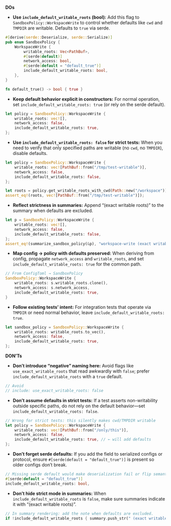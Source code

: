**DOs**
- **Use `include_default_writable_roots` (bool):** Add this flag to `SandboxPolicy::WorkspaceWrite` to control whether defaults like `cwd` and `TMPDIR` are writable. Defaults to `true` via serde.
```rust
#[derive(serde::Deserialize, serde::Serialize)]
pub enum SandboxPolicy {
    WorkspaceWrite {
        writable_roots: Vec<PathBuf>,
        #[serde(default)]
        network_access: bool,
        #[serde(default = "default_true")]
        include_default_writable_roots: bool,
    },
}

fn default_true() -> bool { true }
```

- **Keep default behavior explicit in constructors:** For normal operation, set `include_default_writable_roots: true` (or rely on the serde default).
```rust
let policy = SandboxPolicy::WorkspaceWrite {
    writable_roots: vec![],
    network_access: false,
    include_default_writable_roots: true,
};
```

- **Use `include_default_writable_roots: false` for strict tests:** When you need to verify that only specified paths are writable (no `cwd`, no `TMPDIR`), disable defaults.
```rust
let policy = SandboxPolicy::WorkspaceWrite {
    writable_roots: vec![PathBuf::from("/tmp/test-writable")],
    network_access: false,
    include_default_writable_roots: false,
};

let roots = policy.get_writable_roots_with_cwd(Path::new("/workspace"));
assert_eq!(roots, vec![PathBuf::from("/tmp/test-writable")]);
```

- **Reflect strictness in summaries:** Append “(exact writable roots)” to the summary when defaults are excluded.
```rust
let p = SandboxPolicy::WorkspaceWrite {
    writable_roots: vec![],
    network_access: false,
    include_default_writable_roots: false,
};
assert_eq!(summarize_sandbox_policy(&p), "workspace-write (exact writable roots)");
```

- **Map config → policy with defaults preserved:** When deriving from config, propagate `network_access` and `writable_roots`, and set `include_default_writable_roots: true` for the common path.
```rust
// From ConfigToml → SandboxPolicy
SandboxPolicy::WorkspaceWrite {
    writable_roots: s.writable_roots.clone(),
    network_access: s.network_access,
    include_default_writable_roots: true,
}
```

- **Follow existing tests’ intent:** For integration tests that operate via `TMPDIR` or need normal behavior, leave `include_default_writable_roots: true`.
```rust
let sandbox_policy = SandboxPolicy::WorkspaceWrite {
    writable_roots: writable_roots.to_vec(),
    network_access: false,
    include_default_writable_roots: true,
};
```

**DON’Ts**
- **Don’t introduce “negative” naming here:** Avoid flags like `use_exact_writable_roots` that read awkwardly with `false`; prefer `include_default_writable_roots` with a `true` default.
```rust
// Avoid
// include: use_exact_writable_roots: false
```

- **Don’t assume defaults in strict tests:** If a test asserts non-writability outside specific paths, do not rely on the default behavior—set `include_default_writable_roots: false`.
```rust
// Wrong for strict tests: this silently makes cwd/TMPDIR writable
let policy = SandboxPolicy::WorkspaceWrite {
    writable_roots: vec![PathBuf::from("/only/this")],
    network_access: false,
    include_default_writable_roots: true, // ← will add defaults
};
```

- **Don’t forget serde defaults:** If you add the field to serialized configs or protocol, ensure `#[serde(default = "default_true")]` is present so older configs don’t break.
```rust
// Missing serde default would make deserialization fail or flip semantics.
#[serde(default = "default_true")]
include_default_writable_roots: bool,
```

- **Don’t hide strict mode in summaries:** When `include_default_writable_roots` is `false`, make sure summaries indicate it with “(exact writable roots)”.
```rust
// In summary rendering: add the note when defaults are excluded.
if !include_default_writable_roots { summary.push_str(" (exact writable roots)"); }
```